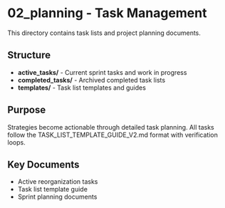 # 02_planning - Task Management

This directory contains task lists and project planning documents.

## Structure

- **active_tasks/** - Current sprint tasks and work in progress
- **completed_tasks/** - Archived completed task lists
- **templates/** - Task list templates and guides

## Purpose

Strategies become actionable through detailed task planning. All tasks follow the TASK_LIST_TEMPLATE_GUIDE_V2.md format with verification loops.

## Key Documents

- Active reorganization tasks
- Task list template guide
- Sprint planning documents